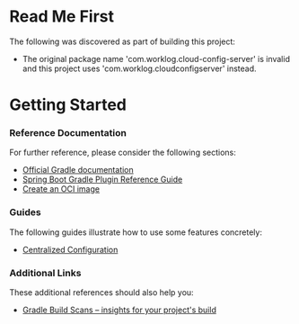 # Read Me First
The following was discovered as part of building this project:

* The original package name 'com.worklog.cloud-config-server' is invalid and this project uses 'com.worklog.cloudconfigserver' instead.

# Getting Started

### Reference Documentation
For further reference, please consider the following sections:

* [Official Gradle documentation](https://docs.gradle.org)
* [Spring Boot Gradle Plugin Reference Guide](https://docs.spring.io/spring-boot/docs/2.4.2/gradle-plugin/reference/html/)
* [Create an OCI image](https://docs.spring.io/spring-boot/docs/2.4.2/gradle-plugin/reference/html/#build-image)

### Guides
The following guides illustrate how to use some features concretely:

* [Centralized Configuration](https://spring.io/guides/gs/centralized-configuration/)

### Additional Links
These additional references should also help you:

* [Gradle Build Scans – insights for your project's build](https://scans.gradle.com#gradle)

